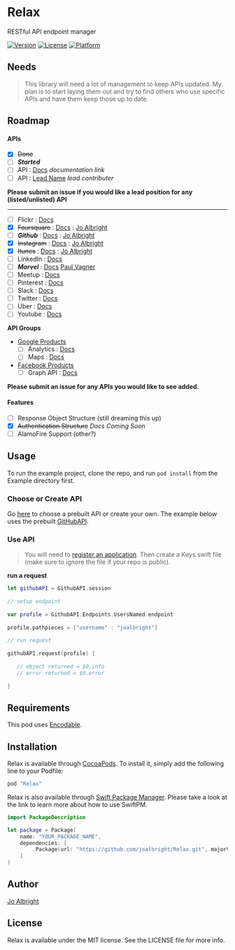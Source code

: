 # Relax
RESTful API endpoint manager

<!--[![CI Status](http://img.shields.io/travis/Jo Albright/Relax.svg?style=flat)](https://travis-ci.org/Jo Albright/Relax)-->
[![Version](https://img.shields.io/cocoapods/v/Relax.svg?style=flat)](http://cocoapods.org/pods/Relax)
[![License](https://img.shields.io/cocoapods/l/Relax.svg?style=flat)](http://cocoapods.org/pods/Relax)
[![Platform](https://img.shields.io/cocoapods/p/Relax.svg?style=flat)](http://cocoapods.org/pods/Relax)

## Needs

> This library will need a lot of management to keep APIs updated. My plan is to start laying them out and try to find others who use specific APIs and have them keep those up to date.

## Roadmap

#### APIs

- [x] ~~Done~~
- [ ] ***Started***
- [ ] API : [Docs]() *documentation link*
- [ ] API : [Lead Name]() *lead contributer* 

**Please submit an issue if you would like a lead position for any (listed/unlisted) API**

--- 

- [ ] Flickr : [Docs](https://www.flickr.com/services/api/)
- [x] ~~Foursquare~~ : [Docs](https://developer.foursquare.com) : [Jo Albright](https://github.com/joalbright)
- [ ] ***Github*** : [Docs](https://developer.github.com/v3/) : [Jo Albright](https://github.com/joalbright)
- [x] ~~Instagram~~ : [Docs](https://www.instagram.com/developer/) : [Jo Albright](https://github.com/joalbright)
- [x] ~~Itunes~~ : [Docs](https://www.apple.com/itunes/affiliates/resources/documentation/itunes-store-web-service-search-api.html) : [Jo Albright](https://github.com/joalbright)
- [ ] LinkedIn : [Docs](https://developer.linkedin.com/docs)
- [ ] ***Marvel*** : [Docs](http://developer.marvel.com) [Paul Vagner](https://github.com/PaulVagner)
- [ ] Meetup : [Docs](http://www.meetup.com/meetup_api/)
- [ ] Pinterest : [Docs](https://developers.pinterest.com)
- [ ] Slack : [Docs](https://api.slack.com)
- [ ] Twitter : [Docs](https://dev.twitter.com/overview/documentation)
- [ ] Uber : [Docs](https://developer.uber.com)
- [ ] Youtube : [Docs](https://developers.google.com/youtube/)

**API Groups**

- [Google Products](https://developers.google.com/products/)
	- [ ] Analytics : [Docs](https://developers.google.com/analytics/)
	- [ ] Maps : [Docs](https://developers.google.com/maps/)
- [Facebook Products](https://developers.facebook.com/docs/)
	- [ ] Graph API : [Docs](https://developers.facebook.com/docs/graph-api)

**Please submit an issue for any APIs you would like to see added.**

#### Features

- [ ] Response Object Structure (still dreaming this up)
- [x] ~~Authentication Structure~~ *Docs Coming Soon*
- [ ] AlamoFire Support (other?)

## Usage

To run the example project, clone the repo, and run `pod install` from the Example directory first.

### Choose or Create API

Go [here](APIs) to choose a prebuilt API or create your own. The example below uses the prebuilt [GitHubAPI](APIs/GitHubAPI.swift).

### Use API

> You will need to [register an application](https://github.com/settings/applications/new). Then create a Keys.swift file (make sure to ignore the file if your repo is public).

**run a request**

```swift
let githubAPI = GithubAPI.session
        
// setup endpoint
    
var profile = GithubAPI.Endpoints.UsersNamed.endpoint
    
profile.pathpieces = ["username" : "joalbright"]
    
// run request
    
githubAPI.request(profile) {
   
   // object returned = $0.info 
   // error returned = $0.error 
	    
}

```

## Requirements

This pod uses [Encodable](https://github.com/joalbright/Encodable).

## Installation

Relax is available through [CocoaPods](http://cocoapods.org). To install
it, simply add the following line to your Podfile:

```ruby
pod "Relax"
```

Relax is also available through [Swift Package Manager](https://swift.org/package-manager/). Please take a look at the link to learn more about how to use SwiftPM.

```swift
import PackageDescription

let package = Package(
    name: "YOUR_PACKAGE_NAME",
    dependencies: [
        .Package(url: "https://github.com/joalbright/Relax.git", majorVersion: 0)
    ]
)
```

## Author

[Jo Albright](https://github.com/joalbright)

## License

Relax is available under the MIT license. See the LICENSE file for more info.
